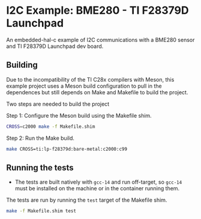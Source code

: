 # I2C Example: BME280 - TI F28379D Launchpad

An embedded-hal-c example of I2C communications with a BME280 sensor and TI
F28379D Launchpad dev board.

## Building

Due to the incompatibility of the TI C28x compilers with Meson, this example
project uses a Meson build configuration to pull in the dependences but still
depends on Make and Makefile to build the project.

Two steps are needed to build the project

Step 1: Configure the Meson build using the Makefile shim.

```bash
CROSS=c2000 make -f Makefile.shim
```

Step 2: Run the Make build.

```bash
make CROSS=ti:lp-f28379d:bare-metal:c2000:c99
```

## Running the tests

- The tests are built natively with `gcc-14` and run off-target, so `gcc-14`
  must be installed on the machine or in the container running them.

The tests are run by running the `test` target of the Makefile shim.

```bash
make -f Makefile.shim test
```
